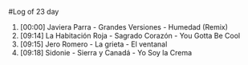 #Log of 23 day

1. [00:00] Javiera Parra - Grandes Versiones - Humedad (Remix)
1. [09:14] La Habitación Roja - Sagrado Corazón - You Gotta Be Cool
1. [09:15] Jero Romero - La grieta - El ventanal
1. [09:18] Sidonie - Sierra y Canadá - Yo Soy la Crema
